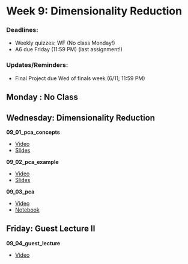 # Week 9: Dimensionality Reduction

### Deadlines:

- Weekly quizzes: WF (No class Monday!)
- A6 due Friday (11:59 PM) (last assignment!)

### Updates/Reminders:

- Final Project due Wed of finals week (6/11; 11:59 PM)


## Monday : No Class

## Wednesday: Dimensionality Reduction

**09_01_pca_concepts**
- [Video](https://youtu.be/wZkRyEZTDNw)
- [Slides](https://github.com/COGS108/Lectures-Sp20/blob/master/09_pca/09_01_pca_concepts.pdf)

**09_02_pca_example**
- [Video](https://youtu.be/kk8_8QnIHfk)
- [Slides](https://github.com/COGS108/Lectures-Sp20/blob/master/09_pca/09_02_pca_example.pdf)

**09_03_pca**
- [Video](https://youtu.be/uKNiZnBLnoM)
- [Notebook](https://github.com/COGS108/Lectures-Sp20/blob/master/09_pca/09_03_pca.ipynb)


## Friday: Guest Lecture II

**09_04_guest_lecture**
- [Video](https://youtu.be/3gF8i5JUeYo)
